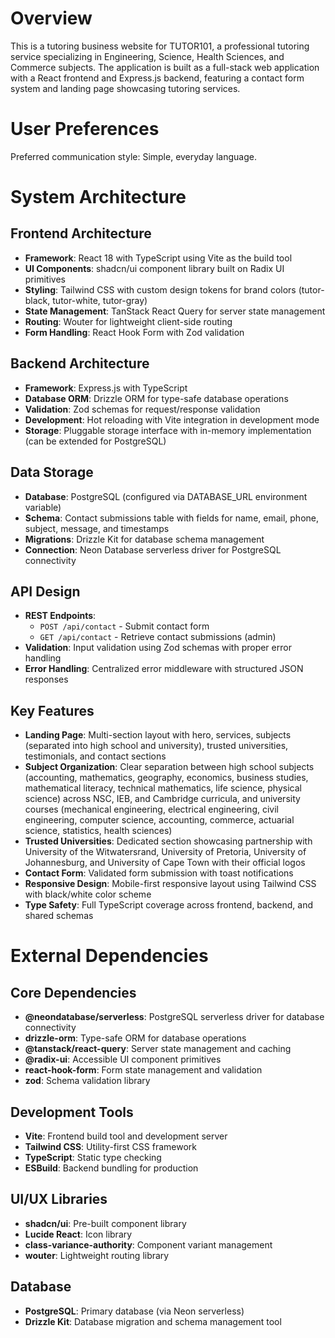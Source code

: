 # Overview

This is a tutoring business website for TUTOR101, a professional tutoring service specializing in Engineering, Science, Health Sciences, and Commerce subjects. The application is built as a full-stack web application with a React frontend and Express.js backend, featuring a contact form system and landing page showcasing tutoring services.

# User Preferences

Preferred communication style: Simple, everyday language.

# System Architecture

## Frontend Architecture
- **Framework**: React 18 with TypeScript using Vite as the build tool
- **UI Components**: shadcn/ui component library built on Radix UI primitives
- **Styling**: Tailwind CSS with custom design tokens for brand colors (tutor-black, tutor-white, tutor-gray)
- **State Management**: TanStack React Query for server state management
- **Routing**: Wouter for lightweight client-side routing
- **Form Handling**: React Hook Form with Zod validation

## Backend Architecture
- **Framework**: Express.js with TypeScript
- **Database ORM**: Drizzle ORM for type-safe database operations
- **Validation**: Zod schemas for request/response validation
- **Development**: Hot reloading with Vite integration in development mode
- **Storage**: Pluggable storage interface with in-memory implementation (can be extended for PostgreSQL)

## Data Storage
- **Database**: PostgreSQL (configured via DATABASE_URL environment variable)
- **Schema**: Contact submissions table with fields for name, email, phone, subject, message, and timestamps
- **Migrations**: Drizzle Kit for database schema management
- **Connection**: Neon Database serverless driver for PostgreSQL connectivity

## API Design
- **REST Endpoints**: 
  - `POST /api/contact` - Submit contact form
  - `GET /api/contact` - Retrieve contact submissions (admin)
- **Validation**: Input validation using Zod schemas with proper error handling
- **Error Handling**: Centralized error middleware with structured JSON responses

## Key Features
- **Landing Page**: Multi-section layout with hero, services, subjects (separated into high school and university), trusted universities, testimonials, and contact sections
- **Subject Organization**: Clear separation between high school subjects (accounting, mathematics, geography, economics, business studies, mathematical literacy, technical mathematics, life science, physical science) across NSC, IEB, and Cambridge curricula, and university courses (mechanical engineering, electrical engineering, civil engineering, computer science, accounting, commerce, actuarial science, statistics, health sciences)
- **Trusted Universities**: Dedicated section showcasing partnership with University of the Witwatersrand, University of Pretoria, University of Johannesburg, and University of Cape Town with their official logos
- **Contact Form**: Validated form submission with toast notifications
- **Responsive Design**: Mobile-first responsive layout using Tailwind CSS with black/white color scheme
- **Type Safety**: Full TypeScript coverage across frontend, backend, and shared schemas

# External Dependencies

## Core Dependencies
- **@neondatabase/serverless**: PostgreSQL serverless driver for database connectivity
- **drizzle-orm**: Type-safe ORM for database operations
- **@tanstack/react-query**: Server state management and caching
- **@radix-ui**: Accessible UI component primitives
- **react-hook-form**: Form state management and validation
- **zod**: Schema validation library

## Development Tools
- **Vite**: Frontend build tool and development server
- **Tailwind CSS**: Utility-first CSS framework
- **TypeScript**: Static type checking
- **ESBuild**: Backend bundling for production

## UI/UX Libraries
- **shadcn/ui**: Pre-built component library
- **Lucide React**: Icon library
- **class-variance-authority**: Component variant management
- **wouter**: Lightweight routing library

## Database
- **PostgreSQL**: Primary database (via Neon serverless)
- **Drizzle Kit**: Database migration and schema management tool